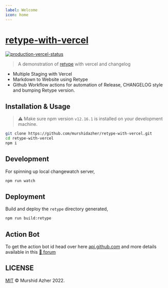 ```yaml
---
label: Welcome
icon: home
---
```

# [retype-with-vercel](https://github.com/murshidazher/retype-with-vercel)

[![production-vercel-status](https://github.com/murshidazher/retype-with-vercel/actions/workflows/release.yml/badge.svg?branch=main)](https://github.com/murshidazher/retype-with-vercel/actions/workflows/release.yml)

> A demonstration of [retype](https://github.com/retypeapp/retype) with vercel and changelog

- Multiple Staging with Vercel
- Markdown to Website using Retype
- Github Workflow actions for automation of Release, CHANGELOG style and bumping Retype version.

## Installation & Usage

> ⚠️ Make sure npm version `v12.16.1` is installed on your development machine.

```sh
git clone https://github.com/murshidazher/retype-with-vercel.git
cd retype-with-vercel
npm i
```

## Development

For spinning up local changewatch server,

```sh
npm run watch
```

## Deployment

Build and deploy the `retype` directory generated,

```sh
npm run build:retype
```

## Action Bot

To get the action bot id head over here [api.github.com](https://api.github.com/users/dependabot-preview%5Bbot%5D/events/public) and more details available in this [:link: forum](https://github.community/t/github-actions-bot-email-address/17204/5)

## LICENSE

[MIT](./LICENSE) &copy; Murshid Azher 2022.
